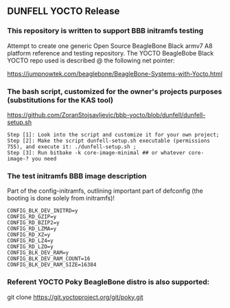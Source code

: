 ## DUNFELL YOCTO Release

### This repository is written to support BBB initramfs testing
Attempt to create one generic Open Source BeagleBone Black armv7 A8 platform reference and testing repository.
The YOCTO BeagleBobe Black YOCTO repo used is described @ the following net pointer:

https://jumpnowtek.com/beaglebone/BeagleBone-Systems-with-Yocto.html

### The bash script, customized for the owner's projects purposes (substitutions for the KAS tool)

https://github.com/ZoranStojsavljevic/bbb-yocto/blob/dunfell/dunfell-setup.sh

	Step [1]: Look into the script and customize it for your own project;
	Step [2]: Make the script dunfell-setup.sh executable (permissions 755), and execute it: ./dunfell-setup.sh ;
	Step [3]: Run bitbake -k core-image-minimal ## or whatever core-image-? you need

### The test initramfs BBB image description
Part of the config-initramfs, outlining important part of defconfig (the booting is done solely from initramfs)!

	CONFIG_BLK_DEV_INITRD=y
	CONFIG_RD_GZIP=y
	CONFIG_RD_BZIP2=y
	CONFIG_RD_LZMA=y
	CONFIG_RD_XZ=y
	CONFIG_RD_LZ4=y
	CONFIG_RD_LZO=y
	CONFIG_BLK_DEV_RAM=y
	CONFIG_BLK_DEV_RAM_COUNT=16
	CONFIG_BLK_DEV_RAM_SIZE=16384

### Referent YOCTO Poky BeagleBone distro is also supported:

git clone https://git.yoctoproject.org/git/poky.git
